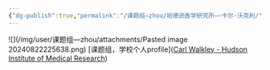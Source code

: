 ```yaml
---
{"dg-publish":true,"permalink":"/课题组—zhou/哈德逊医学研究所——卡尔·沃克利/","dgPassFrontmatter":true}
---
```


![](/img/user/课题组—zhou/attachments/Pasted image 20240822225638.png)
[课题组，学校个人profile]([Carl Walkley - Hudson Institute of Medical Research](https://www.hudson.org.au/researcher-profile/carl-walkley/))
